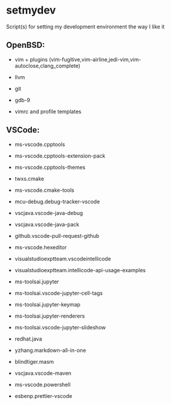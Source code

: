 # setmydev

Script(s) for setting my development environment the way I like it

## OpenBSD:
- vim + plugins (vim-fugitive,vim-airline,jedi-vim,vim-autoclose,clang_complete)

- llvm

- git

- gdb-9

- vimrc and profile templates

## VSCode:

- ms-vscode.cpptools

- ms-vscode.cpptools-extension-pack

- ms-vscode.cpptools-themes

- twxs.cmake

- ms-vscode.cmake-tools

- mcu-debug.debug-tracker-vscode

- vscjava.vscode-java-debug

- vscjava.vscode-java-pack

- github.vscode-pull-request-github

- ms-vscode.hexeditor

- visualstudioexptteam.vscodeintellicode

- visualstudioexptteam.intellicode-api-usage-examples

- ms-toolsai.jupyter

- ms-toolsai.vscode-jupyter-cell-tags

- ms-toolsai.jupyter-keymap

- ms-toolsai.jupyter-renderers

- ms-toolsai.vscode-jupyter-slideshow

- redhat.java

- yzhang.markdown-all-in-one

- blindtiger.masm

- vscjava.vscode-maven

- ms-vscode.powershell

- esbenp.prettier-vscode

